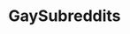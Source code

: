 ---
title: GaySubreddits
crosslinks:
- menmoaning
- gonewildrpdr
- gaywam
- gaypornhunters
- NSFW411
- FillUpCondoms
- workgonewild
- TheDailyGrindr
- vikingsgonewild
- GayYoungOldPorn
- OldSchoolCool
---